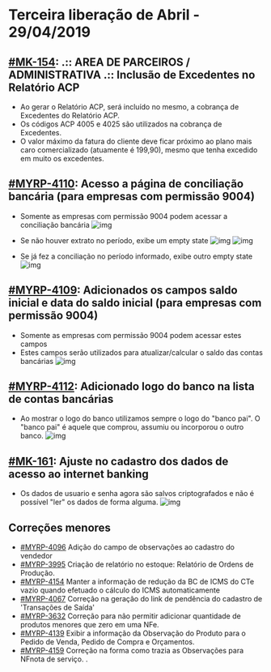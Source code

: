 # Terceira liberação de Abril - 29/04/2019

## [#MK-154](https://devmyrp.atlassian.net/browse/MK-154): .:: AREA DE PARCEIROS / ADMINISTRATIVA .:: Inclusão de Excedentes no Relatório ACP
* Ao gerar o Relatório ACP, será incluído no mesmo, a cobrança de Excedentes do Relatório ACP.
* Os códigos ACP 4005 e 4025 são utilizados na cobrança de Excedentes.
* O valor máximo da fatura do cliente deve ficar próximo ao plano mais caro comercializado (atuamente é 199,90), mesmo que tenha excedido em muito os excedentes.

## [#MYRP-4110](https://devmyrp.atlassian.net/browse/MYRP-4110): Acesso a página de conciliação bancária (para empresas com permissão 9004)
* Somente as empresas com permissão 9004 podem acessar a conciliação bancária
![img](https://i.imgur.com/B3dqcUO.png)

* Se não houver extrato no período, exibe um empty state
![img](https://i.imgur.com/HNkBOsr.png)
![img](https://i.imgur.com/9PZEMNB.png)

* Se já fez a conciliação no período informado, exibe outro empty state
![img](https://i.imgur.com/pjN0ZTy.png)

## [#MYRP-4109](https://devmyrp.atlassian.net/browse/MYRP-4109): Adicionados os campos saldo inicial e data do saldo inicial (para empresas com permissão 9004)
* Somente as empresas com permissão 9004 podem acessar estes campos
* Estes campos serão utilizados para atualizar/calcular o saldo das contas bancárias
![img](https://i.imgur.com/Gfw52IO.png)

## [#MYRP-4112](https://devmyrp.atlassian.net/browse/MYRP-4112): Adicionado logo do banco na lista de contas bancárias
* Ao mostrar o logo do banco utilizamos sempre o logo do "banco pai". O "banco pai" é aquele que comprou, assumiu ou incorporou o outro banco.
![img](https://i.imgur.com/feQEb4g.png)

## [#MK-161](https://devmyrp.atlassian.net/browse/MK-161): Ajuste no cadastro dos dados de acesso ao internet banking
* Os dados de usuario e senha agora são salvos criptografados e não é possível "ler" os dados de forma alguma.
![img](https://i.imgur.com/CvwRLDz.png)

## Correções menores
* [#MYRP-4096](https://devmyrp.atlassian.net/browse/MYRP-4096) Adição do campo de observações ao cadastro do vendedor
* [#MYRP-3995](https://devmyrp.atlassian.net/browse/MYRP-3995) Criação de relatório no estoque: Relatório de Ordens de Produção.
* [#MYRP-4154](https://devmyrp.atlassian.net/browse/MYRP-4154) Manter a informação de redução da BC de ICMS do CTe vazio quando efetuado o cálculo do ICMS automaticamente
* [#MYRP-4067](https://devmyrp.atlassian.net/browse/MYRP-4067) Correção na geração do link de pendência do cadastro de 'Transações de Saída'
* [#MYRP-3632](https://devmyrp.atlassian.net/browse/MYRP-3632) Correção para não permitir adicionar quantidade de produtos menores que zero em uma NFe.
* [#MYRP-4139](https://devmyrp.atlassian.net/browse/MYRP-4139) Exibir a informação da Observação do Produto para o Pedido de Venda, Pedido de Compra e Orçamentos.
* [#MYRP-4159](https://devmyrp.atlassian.net/browse/MYRP-4159) Correção na forma como trazia as Observações para NFnota de serviço.
.
